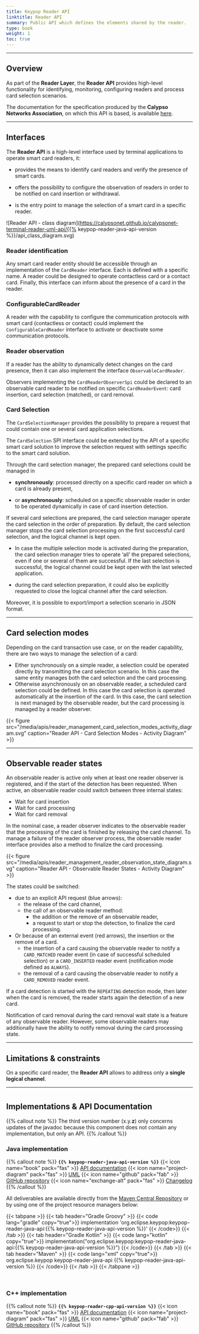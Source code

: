 ```yaml
---
title: Keypop Reader API
linktitle: Reader API
summary: Public API which defines the elements shared by the reader.
type: book
weight: 1
toc: true
---
```


---
## Overview

As part of the **Reader Layer**, the **Reader API** provides high-level functionality for identifying, monitoring, 
configuring readers and process card selection scenarios.

The documentation for the specification produced by the **Calypso Networks Association**, on which this API is based, 
is available [here](https://calypsonet.org/).

---
## Interfaces

The **Reader API** is a high-level interface used by terminal applications to operate smart card readers, it:

- provides the means to identify card readers and verify the presence of smart cards.

- offers the possibility to configure the observation of readers in order to be notified on card insertion or withdrawal.

- is the entry point to manage the selection of a smart card in a specific reader.

![Reader API - class diagram](https://calypsonet.github.io/calypsonet-terminal-reader-uml-api/{{% keypop-reader-java-api-version %}}/api_class_diagram.svg)

### Reader identification

Any smart card reader entity should be accessible through an implementation of the `CardReader` interface.
Each is defined with a specific name.
A reader could be designed to operate contactless card or a contact card.
Finally, this interface can inform about the presence of a card in the reader.

### ConfigurableCardReader

A reader with the capability to configure the communication protocols with smart card (contactless or contact) could
implement the `ConfigurableCardReader` interface to activate or deactivate some communication protocols.

### Reader observation

If a reader has the ability to dynamically detect changes on the card presence, then it can also implement the interface
`ObservableCardReader`.

Observers implementing the `CardReaderObserverSpi` could be declared to an observable card reader to be notified on
specific `CardReaderEvent`: card insertion, card selection (matched), or card removal.

### Card Selection

The `CardSelectionManager` provides the possibility to prepare a request that could contain one or several card
application selections.

The `CardSelection` SPI interface could be extended by the API of a specific smart card solution to improve the
selection request with settings specific to the smart card solution.

Through the card selection manager, the prepared card selections could be managed in

- **synchronously**: processed directly on a specific card reader on which a card is already present,

- or **asynchronously**: scheduled on a specific observable reader in order to be operated dynamically in case of card
  insertion detection.

If several card selections are prepared, the card selection manager operate the card selection in the order of
preparation.
By default, the card selection manager stops the card selection processing on the first successful card selection,
and the logical channel is kept open.

- In case the multiple selection mode is activated during the preparation, the card selection manager tries to operate
  ‘all’ the prepared selections, even if one or several of them are successful.
  If the last selection is successful, the logical channel could be kept open with the last selected application.

- during the card selection preparation, it could also be explicitly requested to close the logical channel after the
  card selection.

Moreover, it is possible to export/import a selection scenario in JSON format.

---
## Card selection modes

Depending on the card transaction use case, or on the reader capability, there are two ways to manage the selection of a
card:

- Either synchronously on a simple reader, a selection could be operated directly by transmitting the card selection
  scenario. In this case the same entity manages both the card selection and the card processing.
- Otherwise asynchronously on an observable reader, a scheduled card selection could be defined.
  In this case the card selection is operated automatically at the insertion of the card. In this case,
  the card selection is next managed by the observable reader, but the card processing is managed by a reader observer.

{{< figure src="/media/apis/reader_management_card_selection_modes_activity_diagram.svg" caption="Reader API - Card Selection Modes - Activity Diagram" >}}

---
## Observable reader states

An observable reader is active only when at least one reader observer is registered, and if the start of the detection
has been requested.
When active, an observable reader could switch between three internal states:
* Wait for card insertion
* Wait for card processing
* Wait for card removal

In the nominal case, a reader observer indicates to the observable reader that the processing of the card is finished by
releasing the card channel.
To manage a failure of the reader observer process, the observable reader interface provides also a method to finalize
the card processing.

{{< figure src="/media/apis/reader_management_reader_observation_state_diagram.svg" caption="Reader API - Observable Reader States - Activity Diagram" >}}

The states could be switched:
- due to an explicit API request (blue arrows):
  - the release of the card channel,
  - the call of an observable reader method:
    - the addition or the remove of an observable reader,
    - a request to start or stop the detection, to finalize the card processing.
- Or because of an external event (red arrows), the insertion or the remove of a card.
  - the insertion of a card causing the observable reader to notify a `CARD_MATCHED` reader event (in case of successful
    scheduled selection) or a `CARD_INSERTED` reader event (notification mode defined as `ALWAYS`).
  - the removal of a card causing the observable reader to notify a `CARD_REMOVED` reader event.

If a card detection is started with the `REPEATING` detection mode, then later when the card is removed, the reader
starts again the detection of a new card.

Notification of card removal during the card removal wait state is a feature of any observable reader.
However, some observable readers may additionally have the ability to notify removal during the card processing state.

---
## Limitations & constraints
On a specific card reader, the **Reader API** allows to address only a **single logical channel**.

---
#
## Implementations & API Documentation

{{% callout note %}}
The third version number (x.y.**z**) only concerns updates of the javadoc because this component does not contain any
implementation, but only an API.
{{% /callout %}}

### Java implementation
{{% callout note %}}
**`{{% keypop-reader-java-api-version %}}`**
<span class="component-metadata">{{< icon name="book" pack="fas" >}} [API documentation](https://eclipse-keypop.github.io/keypop-reader-java-api/)</span>
<span class="component-metadata">{{< icon name="project-diagram" pack="fas" >}} [UML](https://calypsonet.github.io/calypsonet-terminal-reader-uml-api/)</span>
<span class="component-metadata">{{< icon name="github" pack="fab" >}} [GitHub repository](https://github.com/eclipse-keypop/keypop-reader-java-api/)</span>
<span class="component-metadata">{{< icon name="exchange-alt" pack="fas" >}} [Changelog](https://github.com/eclipse-keypop/keypop-reader-java-api/blob/main/CHANGELOG.md)</span>
{{% /callout %}}

All deliverables are available directly from the [Maven Central Repository](https://central.sonatype.com/search?q=keypop-reader-java-api) or by using one of the project resource managers below:

{{< tabpane >}}
{{< tab header="Gradle Groovy" >}}
{{< code lang="gradle" copy="true">}}
implementation 'org.eclipse.keypop:keypop-reader-java-api:{{% keypop-reader-java-api-version %}}'
{{< /code>}}
{{< /tab >}}
{{< tab header="Gradle Kotlin" >}}
{{< code lang="kotlin" copy="true">}}
implementation("org.eclipse.keypop:keypop-reader-java-api:{{% keypop-reader-java-api-version %}}")
{{< /code>}}
{{< /tab >}}
{{< tab header="Maven" >}}
{{< code lang="xml" copy="true">}}
<dependency>
  <groupId>org.eclipse.keypop</groupId>
  <artifactId>keypop-reader-java-api</artifactId>
  <version>{{% keypop-reader-java-api-version %}}</version>
</dependency>
{{< /code>}}
{{< /tab >}}
{{< /tabpane >}}

<br>

### C++ implementation
{{% callout note %}}
**`{{% keypop-reader-cpp-api-version %}}`**
<span class="component-metadata">{{< icon name="book" pack="fas" >}} [API documentation](https://eclipse-keypop.github.io/keypop-reader-cpp-api/)</span>
<span class="component-metadata">{{< icon name="project-diagram" pack="fas" >}} [UML](https://calypsonet.github.io/calypsonet-terminal-reader-uml-api/)</span>
<span class="component-metadata">{{< icon name="github" pack="fab" >}} [GitHub repository](https://github.com/eclipse-keypop/keypop-reader-cpp-api/)</span>
{{% /callout %}}
